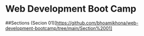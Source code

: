 # Web Development Boot Camp

##Sections
(Secion 01)[https://github.com/bhoamikhona/web-development-bootcamp/tree/main/Section%2001]


